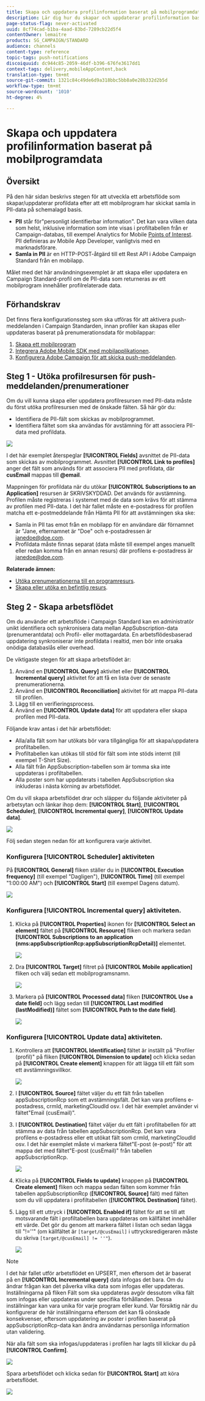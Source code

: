 ```yaml
---
title: Skapa och uppdatera profilinformation baserat på mobilprogramdata
description: Lär dig hur du skapar och uppdaterar profilinformation baserat på data från mobilappar.
page-status-flag: never-activated
uuid: 8cf74cad-b1ba-4aad-83bd-7289cb22d5f4
contentOwner: lemaitre
products: SG_CAMPAIGN/STANDARD
audience: channels
content-type: reference
topic-tags: push-notifications
discoiquuid: dc944c85-2059-46df-b396-676fe3617dd1
context-tags: delivery,mobileAppContent,back
translation-type: tm+mt
source-git-commit: 1321c84c49de6d9a318bbc5bb8a0e28b332d2b5d
workflow-type: tm+mt
source-wordcount: '1010'
ht-degree: 4%

---
```



# Skapa och uppdatera profilinformation baserat på mobilprogramdata

## Översikt

På den här sidan beskrivs stegen för att utveckla ett arbetsflöde som skapar/uppdaterar profildata efter att ett mobilprogram har skickat samla in PII-data på schemalagd basis.

* **PII** står för&quot;personligt identifierbar information&quot;. Det kan vara vilken data som helst, inklusive information som inte visas i profiltabellen från er Campaign-databas, till exempel Analytics for Mobile [Points of Interest](../../integrating/using/about-campaign-points-of-interest-data-integration.md). PII definieras av Mobile App Developer, vanligtvis med en marknadsförare.
* **Samla in PII** är en HTTP-POST-åtgärd till ett Rest API i Adobe Campaign Standard från en mobilapp.

Målet med det här användningsexemplet är att skapa eller uppdatera en Campaign Standard-profil om de PII-data som returneras av ett mobilprogram innehåller profilrelaterade data.

## Förhandskrav

Det finns flera konfigurationssteg som ska utföras för att aktivera push-meddelanden i Campaign Standarden, innan profiler kan skapas eller uppdateras baserat på prenumerationsdata för mobilappar:

1. [Skapa ett mobilprogram](../../administration/using/configuring-a-mobile-application.md)
1. [Integrera Adobe Mobile SDK med mobilapplikationen](https://helpx.adobe.com/se/campaign/kb/integrate-mobile-sdk.html).
1. [Konfigurera Adobe Campaign för att skicka push-meddelanden](https://helpx.adobe.com/se/campaign/kb/configuring-app-sdkv4.html).

## Steg 1 - Utöka profilresursen för push-meddelanden/prenumerationer

Om du vill kunna skapa eller uppdatera profilresursen med PII-data måste du först utöka profilresursen med de önskade fälten. Så här gör du:

* Identifiera de PII-fält som skickas av mobilprogrammet.
* Identifiera fältet som ska användas för avstämning för att associera PII-data med profildata.

![](assets/update_profile1.png)

I det här exemplet återspeglar **[!UICONTROL Fields]** avsnittet de PII-data som skickas av mobilprogrammet. Avsnittet **[!UICONTROL Link to profiles]** anger det fält som används för att associera PII med profildata, där **cusEmail** mappas till **@email**.

Mappningen för profildata när du utökar **[!UICONTROL Subscriptions to an Application]** resursen är SKRIVSKYDDAD. Det används för avstämning. Profilen måste registreras i systemet med de data som krävs för att stämma av profilen med PII-data. I det här fallet måste en e-postadress för profilen matcha ett e-postmeddelande från Hämta PII för att avstämningen ska ske:

* Samla in PII tas emot från en mobilapp för en användare där förnamnet är &quot;Jane, efternamnet är &quot;Doe&quot; och e-postadressen är janedoe@doe.com.
* Profildata måste finnas separat (data måste till exempel anges manuellt eller redan komma från en annan resurs) där profilens e-postadress är janedoe@doe.com.

**Relaterade ämnen:**

* [Utöka prenumerationerna till en programresurs](../../developing/using/extending-the-subscriptions-to-an-application-resource.md).
* [Skapa eller utöka en befintlig resurs](../../developing/using/key-steps-to-add-a-resource.md).

## Steg 2 - Skapa arbetsflödet

Om du använder ett arbetsflöde i Campaign Standard kan en administratör unikt identifiera och synkronisera data mellan AppSubscription-data (prenumerantdata) och Profil- eller mottagardata. En arbetsflödesbaserad uppdatering synkroniserar inte profildata i realtid, men bör inte orsaka onödiga databaslås eller overhead.

De viktigaste stegen för att skapa arbetsflödet är:

1. Använd en **[!UICONTROL Query]** aktivitet eller **[!UICONTROL Incremental query]** aktivitet för att få en lista över de senaste prenumerationerna.
1. Använd en **[!UICONTROL Reconciliation]** aktivitet för att mappa PII-data till profilen.
1. Lägg till en verifieringsprocess.
1. Använd en **[!UICONTROL Update data]** för att uppdatera eller skapa profilen med PII-data.

Följande krav antas i det här arbetsflödet:

* Alla/alla fält som har utökats bör vara tillgängliga för att skapa/uppdatera profiltabellen.
* Profiltabellen kan utökas till stöd för fält som inte stöds internt (till exempel T-Shirt Size).
* Alla fält från AppSubscription-tabellen som är tomma ska inte uppdateras i profiltabellen.
* Alla poster som har uppdaterats i tabellen AppSubscription ska inkluderas i nästa körning av arbetsflödet.

Om du vill skapa arbetsflödet drar och släpper du följande aktiviteter på arbetsytan och länkar ihop dem: **[!UICONTROL Start]**, **[!UICONTROL Scheduler]**, **[!UICONTROL Incremental query]**, **[!UICONTROL Update data]**.

![](assets/update_profile0.png)

Följ sedan stegen nedan för att konfigurera varje aktivitet.

### Konfigurera **[!UICONTROL Scheduler]** aktiviteten

På **[!UICONTROL General]** fliken ställer du in **[!UICONTROL Execution frequency]** (till exempel &quot;Dagligen&quot;), **[!UICONTROL Time]** (till exempel &quot;1:00:00 AM&quot;) och **[!UICONTROL Start]** (till exempel Dagens datum).

![](assets/update_profile2.png)

### Konfigurera **[!UICONTROL Incremental query]** aktiviteten.

1. Klicka på **[!UICONTROL Properties]** ikonen för **[!UICONTROL Select an element]** fältet på **[!UICONTROL Resource]** fliken och markera sedan **[!UICONTROL Subscriptions to an application (nms:appSubscriptionRcp:appSubscriptionRcpDetail)]** elementet.

   ![](assets/update_profile3.png)

1. Dra **[!UICONTROL Target]** filtret på **[!UICONTROL Mobile application]** fliken och välj sedan ett mobilprogramsnamn.

   ![](assets/update_profile4.png)

1. Markera på **[!UICONTROL Processed data]** fliken **[!UICONTROL Use a date field]** och lägg sedan till **[!UICONTROL Last modified (lastModified)]** fältet som **[!UICONTROL Path to the date field]**.

   ![](assets/update_profile5.png)

### Konfigurera **[!UICONTROL Update data]** aktiviteten.

1. Kontrollera att **[!UICONTROL Identification]** fältet är inställt på &quot;Profiler (profil)&quot; på fliken **[!UICONTROL Dimension to update]** och klicka sedan på **[!UICONTROL Create element]** knappen för att lägga till ett fält som ett avstämningsvillkor.

   ![](assets/update_profile_createelement.png)

1. I **[!UICONTROL Source]** fältet väljer du ett fält från tabellen appSubscriptionRcp som ett avstämningsfält. Det kan vara profilens e-postadress, crmId, marketingCloudId osv. I det här exemplet använder vi fältet&quot;Email (cusEmail)&quot;.

1. I **[!UICONTROL Destination]** fältet väljer du ett fält i profiltabellen för att stämma av data från tabellen appSubscriptionRcp. Det kan vara profilens e-postadress eller ett utökat fält som crmId, marketingCloudId osv. I det här exemplet måste vi markera fältet&quot;E-post (e-post)&quot; för att mappa det med fältet&quot;E-post (cusEmail)&quot; från tabellen appSubscriptionRcp.

   ![](assets/update_profile7.png)

1. Klicka på **[!UICONTROL Fields to update]** knappen på **[!UICONTROL Create element]** fliken och mappa sedan fälten som kommer från tabellen appSubscriptionRcp (**[!UICONTROL Source]** fält) med fälten som du vill uppdatera i profiltabellen (**[!UICONTROL Destination]** fältet).

1. Lägg till ett uttryck i **[!UICONTROL Enabled if]** fältet för att se till att motsvarande fält i profiltabellen bara uppdateras om källfältet innehåller ett värde. Det gör du genom att markera fältet i listan och sedan lägga till &quot;!=&#39;&#39;&quot; (om källfältet är `[target/@cusEmail]` i uttrycksredigeraren måste du skriva `[target/@cusEmail] != ''"`).

   ![](assets/update_profile8.png)

>[!NOTE]
>
>I det här fallet utför arbetsflödet en UPSERT, men eftersom det är baserat på en **[!UICONTROL Incremental query]** data infogas det bara. Om du ändrar frågan kan det påverka vilka data som infogas eller uppdateras.
>Inställningarna på fliken Fält som ska uppdateras avgör dessutom vilka fält som infogas eller uppdateras under specifika förhållanden. Dessa inställningar kan vara unika för varje program eller kund.
>Var försiktig när du konfigurerar de här inställningarna eftersom det kan få oönskade konsekvenser, eftersom uppdatering av poster i profilen baserat på appSubscriptionRcp-data kan ändra användarnas personliga information utan validering.

När alla fält som ska infogas/uppdateras i profilen har lagts till klickar du på **[!UICONTROL Confirm]**.

![](assets/update_profile9.png)

Spara arbetsflödet och klicka sedan för **[!UICONTROL Start]** att köra arbetsflödet.

![](assets/update_profile10.png)
